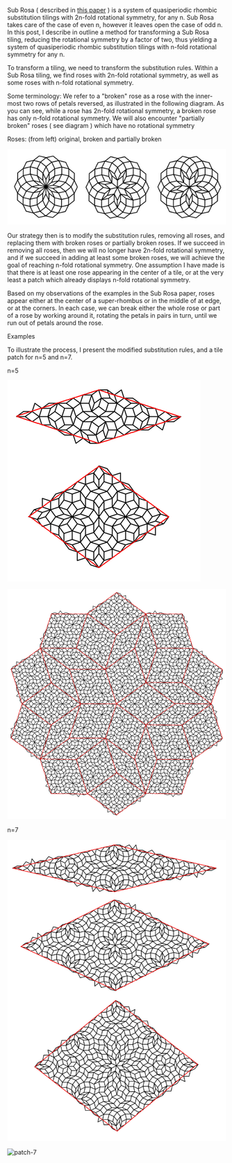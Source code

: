 Sub Rosa ( described in [this paper](https://arxiv.org/pdf/1512.01402) ) is a system of quasiperiodic rhombic substitution tilings with 2n-fold rotational symmetry, for any n. Sub Rosa takes care of the case of even n, however it leaves open the case of odd n. In this post, I describe in outline a method for transforming a Sub Rosa tiling, reducing the rotational symmetry by a factor of two, thus yielding a system of quasiperiodic rhombic substitution tilings with n-fold rotational symmetry for any n.

To transform a tiling, we need to transform the substitution rules. Within a Sub Rosa tiling, we find roses with 2n-fold rotational symmetry, as well as some roses with n-fold rotational symmetry.

Some terminology: We refer to a "broken" rose as a rose with the inner-most two rows of petals reversed, as illustrated in the following diagram. As you can see, while a rose has 2n-fold rotational symmetry, a broken rose has only n-fold rotational symmetry. We will also encounter "partially broken" roses ( see diagram ) which have no rotational symmetry

Roses: (from left) original, broken and partially broken

![roses-7](/assets/images/2024-12-16/roses-7.png "roses-7") 

Our strategy then is to modify the substitution rules, removing all roses, and replacing them with broken roses or partially broken roses. If we succeed in removing all roses, then we will no longer have 2n-fold rotational symmetry, and if we succeed in adding at least some broken roses, we will achieve the goal of reaching n-fold rotational symmetry. One assumption I have made is that there is at least one rose appearing in the center of a tile, or at the very least a patch which already displays n-fold rotational symmetry.

Based on my observations of the examples in the Sub Rosa paper, roses appear either at the center of a super-rhombus or in the middle of at edge, or at the corners. In each case, we can break either the whole rose or part of a rose by working around it, rotating the petals in pairs in turn, until we run out of petals around the rose.

Examples

To illustrate the process, I present the modified substitution rules, and a tile patch for n=5 and n=7.

n=5

![rules-5](/assets/images/2024-12-16/rules-5.png "rules-5") 

![patch-5](/assets/images/2024-12-16/patch-5.png "patch-5") 

n=7

![rules-7](/assets/images/2024-12-16/rules-7.png "rules-7") 

![patch-7](/assets/images/2024-12-16/patch-7.png "patch-7") 

